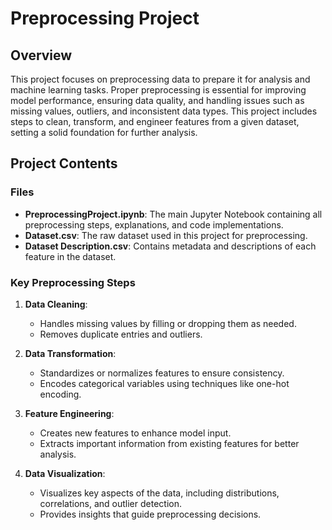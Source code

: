 # Preprocessing Project

## Overview
This project focuses on preprocessing data to prepare it for analysis and machine learning tasks. Proper preprocessing is essential for improving model performance, ensuring data quality, and handling issues such as missing values, outliers, and inconsistent data types. This project includes steps to clean, transform, and engineer features from a given dataset, setting a solid foundation for further analysis.

## Project Contents

### Files
- **PreprocessingProject.ipynb**: The main Jupyter Notebook containing all preprocessing steps, explanations, and code implementations.
- **Dataset.csv**: The raw dataset used in this project for preprocessing.
- **Dataset Description.csv**: Contains metadata and descriptions of each feature in the dataset.

### Key Preprocessing Steps
1. **Data Cleaning**: 
   - Handles missing values by filling or dropping them as needed.
   - Removes duplicate entries and outliers.

2. **Data Transformation**:
   - Standardizes or normalizes features to ensure consistency.
   - Encodes categorical variables using techniques like one-hot encoding.

3. **Feature Engineering**:
   - Creates new features to enhance model input.
   - Extracts important information from existing features for better analysis.

4. **Data Visualization**:
   - Visualizes key aspects of the data, including distributions, correlations, and outlier detection.
   - Provides insights that guide preprocessing decisions.

